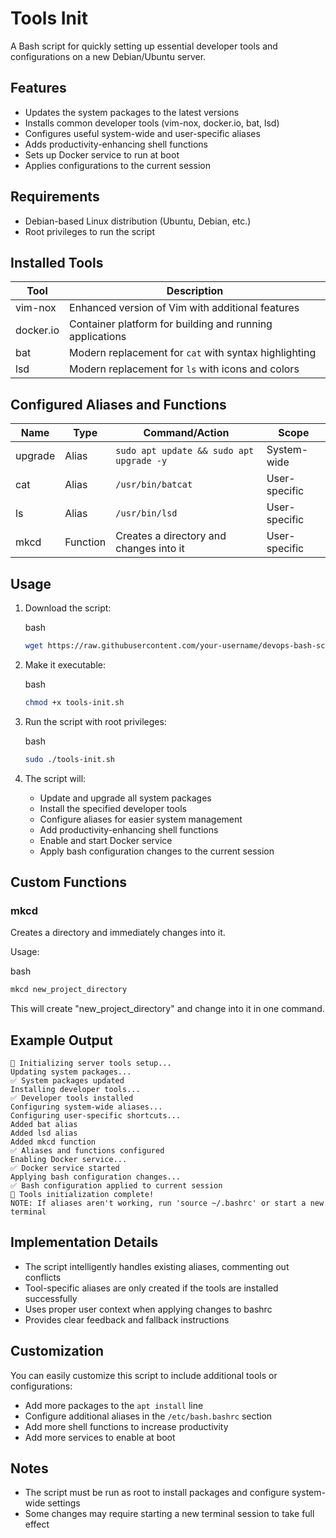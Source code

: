 # Tools Init

A Bash script for quickly setting up essential developer tools and configurations on a new Debian/Ubuntu server.

## Features

- Updates the system packages to the latest versions
- Installs common developer tools (vim-nox, docker.io, bat, lsd)
- Configures useful system-wide and user-specific aliases
- Adds productivity-enhancing shell functions
- Sets up Docker service to run at boot
- Applies configurations to the current session

## Requirements

- Debian-based Linux distribution (Ubuntu, Debian, etc.)
- Root privileges to run the script

## Installed Tools

|Tool|Description|
|---|---|
|vim-nox|Enhanced version of Vim with additional features|
|docker.io|Container platform for building and running applications|
|bat|Modern replacement for `cat` with syntax highlighting|
|lsd|Modern replacement for `ls` with icons and colors|

## Configured Aliases and Functions

|Name|Type|Command/Action|Scope|
|---|---|---|---|
|upgrade|Alias|`sudo apt update && sudo apt upgrade -y`|System-wide|
|cat|Alias|`/usr/bin/batcat`|User-specific|
|ls|Alias|`/usr/bin/lsd`|User-specific|
|mkcd|Function|Creates a directory and changes into it|User-specific|

## Usage

1. Download the script:
    
    bash
    
    ```bash
    wget https://raw.githubusercontent.com/your-username/devops-bash-scripts/main/tools-init/tools-init.sh
    ```
    
2. Make it executable:
    
    bash
    
    ```bash
    chmod +x tools-init.sh
    ```
    
3. Run the script with root privileges:
    
    bash
    
    ```bash
    sudo ./tools-init.sh
    ```
    
4. The script will:
    - Update and upgrade all system packages
    - Install the specified developer tools
    - Configure aliases for easier system management
    - Add productivity-enhancing shell functions
    - Enable and start Docker service
    - Apply bash configuration changes to the current session

## Custom Functions

### mkcd

Creates a directory and immediately changes into it.

Usage:

bash

```bash
mkcd new_project_directory
```

This will create "new_project_directory" and change into it in one command.

## Example Output

```
🚀 Initializing server tools setup...
Updating system packages...
✅ System packages updated
Installing developer tools...
✅ Developer tools installed
Configuring system-wide aliases...
Configuring user-specific shortcuts...
Added bat alias
Added lsd alias
Added mkcd function
✅ Aliases and functions configured
Enabling Docker service...
✅ Docker service started
Applying bash configuration changes...
✅ Bash configuration applied to current session
🎉 Tools initialization complete!
NOTE: If aliases aren't working, run 'source ~/.bashrc' or start a new terminal
```

## Implementation Details

- The script intelligently handles existing aliases, commenting out conflicts
- Tool-specific aliases are only created if the tools are installed successfully
- Uses proper user context when applying changes to bashrc
- Provides clear feedback and fallback instructions

## Customization

You can easily customize this script to include additional tools or configurations:

- Add more packages to the `apt install` line
- Configure additional aliases in the `/etc/bash.bashrc` section
- Add more shell functions to increase productivity
- Add more services to enable at boot

## Notes

- The script must be run as root to install packages and configure system-wide settings
- Some changes may require starting a new terminal session to take full effect
